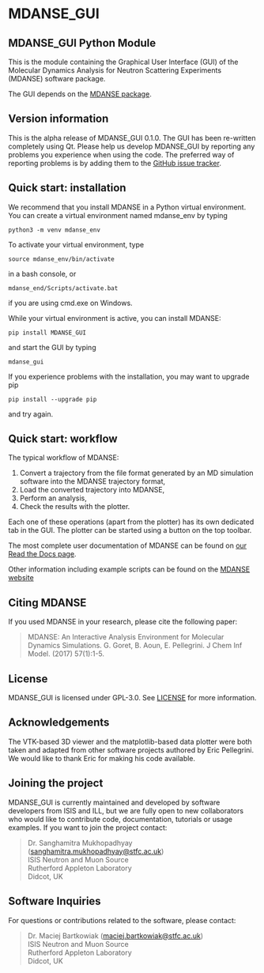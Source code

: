 # MDANSE_GUI 

## MDANSE_GUI Python Module

This is the module containing the Graphical User Interface (GUI) of the
Molecular Dynamics Analysis for Neutron Scattering Experiments (MDANSE) software package.

The GUI depends on the [MDANSE package](https://www.isis.stfc.ac.uk/Pages/MDANSEproject.aspx).

## Version information

This is the alpha release of MDANSE_GUI 0.1.0. The GUI has been re-written completely using Qt.
Please help us develop MDANSE_GUI by reporting any problems you experience when using the code.
The preferred way of reporting problems is by adding them to the [GitHub issue tracker](https://github.com/ISISNeutronMuon/MDANSE/issues).

## Quick start: installation

We recommend that you install MDANSE in a Python virtual environment. You can create a virtual environment named mdanse_env by typing
```
python3 -m venv mdanse_env
```

To activate your virtual environment, type
```
source mdanse_env/bin/activate
```
in a bash console, or
```
mdanse_end/Scripts/activate.bat
```
if you are using cmd.exe on Windows.

While your virtual environment is active, you can install MDANSE:
```
pip install MDANSE_GUI
```
and start the GUI by typing
```
mdanse_gui
```

If you experience problems with the installation, you may want to upgrade pip
```
pip install --upgrade pip
```
and try again.

## Quick start: workflow

The typical workflow of MDANSE:

1. Convert a trajectory from the file format generated by an MD simulation software into the MDANSE trajectory format,
2. Load the converted trajectory into MDANSE,
3. Perform an analysis,
4. Check the results with the plotter.

Each one of these operations (apart from the plotter) has its own dedicated tab in the GUI. The plotter can be started
using a button on the top toolbar.

The most complete user documentation of MDANSE can be found on [our Read the Docs page](https://mdanse.readthedocs.io/en/protos).

Other information including example scripts can be found on the [MDANSE website](https://www.isis.stfc.ac.uk/Pages/MDANSEproject.aspx) 

## Citing MDANSE

If you used MDANSE in your research, please cite the following paper:

>MDANSE: An Interactive Analysis Environment for Molecular Dynamics Simulations.
G. Goret, B. Aoun, E. Pellegrini. J Chem Inf Model. (2017) 57(1):1-5.

## License

MDANSE_GUI is licensed under GPL-3.0. See [LICENSE](https://github.com/ISISNeutronMuon/MDANSE/blob/develop/LICENSE) for more 
information.


## Acknowledgements

The VTK-based 3D viewer and the matplotlib-based data plotter were both taken and adapted from
other software projects authored by Eric Pellegrini. We would like to thank Eric for making
his code available.

## Joining the project

MDANSE_GUI is currently maintained and developed by software developers from ISIS and ILL, but we are fully open to new
collaborators who would like to contribute code, documentation, tutorials or usage examples.
If you want to join the project contact:

>Dr. Sanghamitra Mukhopadhyay (sanghamitra.mukhopadhyay@stfc.ac.uk) \
ISIS Neutron and Muon Source \
Rutherford Appleton Laboratory \
Didcot, UK

## Software Inquiries

For questions or contributions related to the software, please contact:

>Dr. Maciej Bartkowiak (maciej.bartkowiak@stfc.ac.uk)\
ISIS Neutron and Muon Source \
Rutherford Appleton Laboratory \
Didcot, UK
